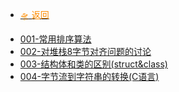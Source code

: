 <!-- _sidebar.md -->

- [<font color="Darkorange">🛸 返回</font>](/blog/Catalog/C++笔记.md)

* [001-常用排序算法](/blog/C_C++/常用排序算法.md)
* [002-对堆栈8字节对齐问题的讨论](/blog/C_C++/对堆栈8字节对齐问题的讨论.md)
* [003-结构体和类的区别(struct&class)](/blog/C_C++/结构体和类的区别.md)
* [004-字节流到字符串的转换(C语言)](/blog/C_C++/字节流到字符串的转换(C语言).md)
